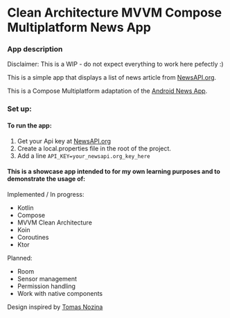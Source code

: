 # Clean Architecture MVVM Compose Multiplatform News App

### App description

Disclaimer: This is a WIP - do not expect everything to work here pefectly :) 

This is a simple app that displays a list of news article from [NewsAPI.org](https://newsapi.org/).

This is a Compose Multiplatform adaptation of the [Android News App](https://github.com/nsmirosh/NewsApp). 

### Set up:

#### To run the app:
1. Get your Api key at [NewsAPI.org](https://newsapi.org/)
2. Create a local.properties file in the root of the project.
3. Add a line `API_KEY=your_newsapi.org_key_here`

#### This is a showcase app intended to for my own learning purposes and to demonstrate the usage of:

Implemented / In progress:
- Kotlin
- Compose
- MVVM Clean Architecture
- Koin
- Coroutines
- Ktor

Planned: 
- Room
- Sensor management
- Permission handling
- Work with native components

Design inspired by [Tomas Nozina](https://dribbble.com/shots/15246621-Denn-k-N-News-App)
